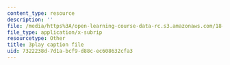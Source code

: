 ```yaml
---
content_type: resource
description: ''
file: /media/https%3A/open-learning-course-data-rc.s3.amazonaws.com/18-03sc-differential-equations-fall-2011/7322238d7d1abcf9d88cec608632cfa3_heBvViSi9xQ.srt
file_type: application/x-subrip
resourcetype: Other
title: 3play caption file
uid: 7322238d-7d1a-bcf9-d88c-ec608632cfa3
---
```

